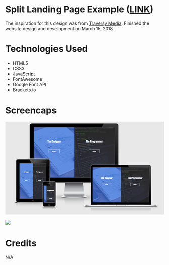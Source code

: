 # Split Landing Page Example (<a href="https://lauramwall.github.io/Split-Landing-Page-Example/" target="_blank">LINK</a>)

The inspiration for this design was from <a href="https://codepen.io/bradtraversy/pen/dJzzdB">Traversy Media</a>. Finished the website design and development on March 15, 2018.

# Technologies Used

<ul>
  <li>HTML5</li>
  <li>CSS3</li>
  <li>JavaScript</li>
  <li>FontAwesome</li>
  <li>Google Font API</li>
  <li>Brackets.io</li>
</ul>

# Screencaps

<img src="split_preview.png">

<img src="https://cdn.dribbble.com/users/2010882/screenshots/4354342/edit3.png"></img>

# Credits

N/A


